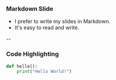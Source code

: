 ### Markdown Slide

* I prefer to write my slides in Markdown. <!-- .element: class="fragment" data-fragment-index="1" -->
* It's easy to read and write. <!-- .element: class="fragment" data-fragment-index="2" -->

--

### Code Highlighting

```python [23: 1|2]
def hello():
    print("Hello World!")
```
